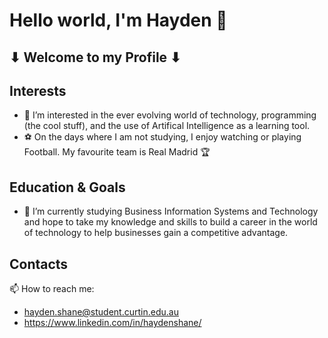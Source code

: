 # Hello world, I'm Hayden 👋
## ⬇ Welcome to my Profile ⬇
## Interests
- 👀 I’m interested in the ever evolving world of technology, programming (the cool stuff), and the use of Artifical Intelligence as a learning tool.
- ⚽ On the days where I am not studying, I enjoy watching or playing Football. My favourite team is Real Madrid 🏆
## Education & Goals
- 🌱 I’m currently studying Business Information Systems and Technology and hope to take my knowledge and skills to build a career in the world of technology to help businesses gain a competitive advantage. 
## Contacts
 📫 How to reach me:
-   hayden.shane@student.curtin.edu.au
-   https://www.linkedin.com/in/haydenshane/

<!---
HaydoShane/HaydoShane is a ✨ special ✨ repository because its `README.md` (this file) appears on your GitHub profile.
You can click the Preview link to take a look at your changes.
--->
